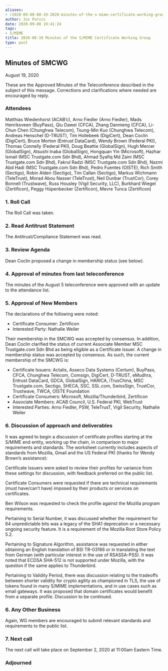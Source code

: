 ```yaml
---
aliases:
- /2020-09-08-08-19-2020-minutes-of-the-s-mime-certificate-working-group/
author: Jos Purvis
date: 2020-09-08 19:41:24
tags:
- S/MIME
title: 2020-08-19 Minutes of the S/MIME Certificate Working Group
type: post
---
```


## Minutes of SMCWG 

August 19, 2020

These are the Approved Minutes of the Teleconference described in the subject of this message. Corrections and clarifications where needed are encouraged by reply.

### Attendees 

Matthias Wiedenhorst (ACAB’c), Arno Fiedler (Arno Fiedler), Mads Henriksveen (BuyPass), Qiu Dawei (CFCA), Zhang Danmeng (CFCA), Li-Chun Chen (Chunghwa Telecom), Tsung-Min Kuo (Chunghwa Telecom), Andreas Henschel (D-TRUST), Tim Hollebeek (DigiCert), Dean Coclin (DigiCert), Bruce Morton (Entrust DataCard), Wendy Brown (Federal PKI), Thomas Connelly (Federal PKI), Doug Beattie (GlobalSign), Hugh Mercer (GlobalSign), Atsushi Inaba (GlobalSign), Hongquan Yin (Microsoft), Hazhar Ismail (MSC Trustgate.com Sdn Bhd), Ahmad Syafiq Md Zaini (MSC Trustgate.com Sdn Bhd), Fakrul Radzi (MSC Trustgate.com Sdn Bhd), Nazmi Abd Hadi (MSC Trustgate.com Sdn Bhd), Pedro Fuentes (OISTE), Rich Smith (Sectigo), Robin Alden (Sectigo), Tim Callan (Sectigo), Markus Wichmann (TeleTrust), Morad Abou Nasser (TeleTrust), Neil Dunbar (TrustCor), Corey Bonnell (Trustwave), Russ Housley (Vigil Security, LLC), Burkhard Wiegel (Zertificon), Peggy Hüpenbecker (Zertificon), Mevre Tunca (Zertificon)

### 1. Roll Call 

The Roll Call was taken.

### 2. Read Antitrust Statement 

The Antitrust/Compliance Statement was read.

### 3. Review Agenda 

Dean Coclin proposed a change in membership status (see below).

### 4. Approval of minutes from last teleconference 

The minutes of the August 5 teleconference were approved with an update to the attendance list.

### 5. Approval of New Members 

The declarations of the following were noted:

- Certificate Consumer: Zertificon
- Interested Party: Nathalie Weiler

Their membership in the SMCWG was accepted by consensus. In addition, Dean Coclin clarified the status of current Associate Member MSC Trustgate.com Sdn Bhd as being eligible as a Certificate Issuer. A change in membership status was accepted by consensus. As such, the current membership of the SMCWG is:

- Certificate Issuers: Actalis, Asseco Data Systems (Certum), BuyPass, CFCA, Chunghwa Telecom, Comsign, DigiCert, D-TRUST, eMudhra, Entrust DataCard, GDCA, GlobalSign, HARICA, iTrusChina, MSC Trustgate.com, Sectigo, SHECA, SSC, SSL.com, SwissSign, TrustCor, Trustwave, TWCA, OISTE Foundation
- Certificate Consumers: Microsoft, Mozilla/Thunderbird, Zertificon
- Associate Members: ACAB Council, U.S. Federal PKI, WebTrust
- Interested Parties: Arno Fiedler, PSW, TeleTrusT, Vigil Security, Nathalie Weiler

### 6. Discussion of approach and deliverables 

It was agreed to begin a discussion of certificate profiles starting at the S/MIME end entity, working up the chain, in comparison to major requirements and standards. The worksheet currently includes aspects of standards from Mozilla, Gmail and the US Federal PKI (thanks for Wendy Brown’s assistance):

Certificate Issuers were asked to review their profiles for variance from these settings for discussion, with feedback preferred on the public list.

Certificate Consumers were requested if there are technical requirements (must have/can’t have) imposed by their products or services on certificates.

Ben Wilson was requested to check the profile against the Mozilla program requirements.

Pertaining to Serial Number, it was discussed whether the requirement for 64 unpredictable bits was a legacy of the SHA1 deprecation or a necessary ongoing security feature. It is a requirement of the Mozilla Root Store Policy 5.2.

Pertaining to Signature Algorithm, assistance was requested in either obtaining an English translation of BSI TR-03166 or in translating the text from German (with particular interest in the use of RSASSA-PSS). It was noted that ECDSA SHA-512 is not supported under Mozilla, with the question if the same applies to Thunderbird.

Pertaining to Validity Period, there was discussion relating to the tradeoffs between shorter validity for crypto agility as championed in TLS, the use of tokens found in many S/MIME implementations, and in use cases such as email gateways. It was proposed that domain certificates would benefit from a separate profile. Discussion to be continued.

### 6. Any Other Business 

Again, WG members are encouraged to submit relevant standards and requirements to the public list.

### 7. Next call 

The next call will take place on September 2, 2020 at 11:00am Eastern Time.

### Adjourned
